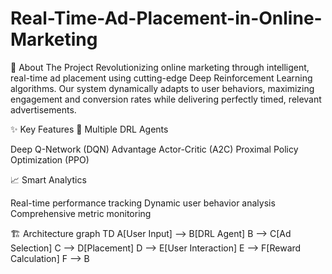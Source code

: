 # Real-Time-Ad-Placement-in-Online-Marketing
🎯 About The Project
Revolutionizing online marketing through intelligent, real-time ad placement using cutting-edge Deep Reinforcement Learning algorithms. Our system dynamically adapts to user behaviors, maximizing engagement and conversion rates while delivering perfectly timed, relevant advertisements.

✨ Key Features
🤖 Multiple DRL Agents

Deep Q-Network (DQN)
Advantage Actor-Critic (A2C)
Proximal Policy Optimization (PPO)

📈 Smart Analytics

Real-time performance tracking
Dynamic user behavior analysis
Comprehensive metric monitoring

🏗️ Architecture
graph TD
    A[User Input] --> B[DRL Agent]
    B --> C[Ad Selection]
    C --> D[Placement]
    D --> E[User Interaction]
    E --> F[Reward Calculation]
    F --> B
